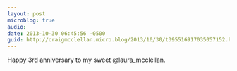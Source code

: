 ```yaml
---
layout: post
microblog: true
audio: 
date: 2013-10-30 06:45:56 -0500
guid: http://craigmcclellan.micro.blog/2013/10/30/t395516917035057152.html
---
```

Happy 3rd anniversary to my sweet @laura_mcclellan.
